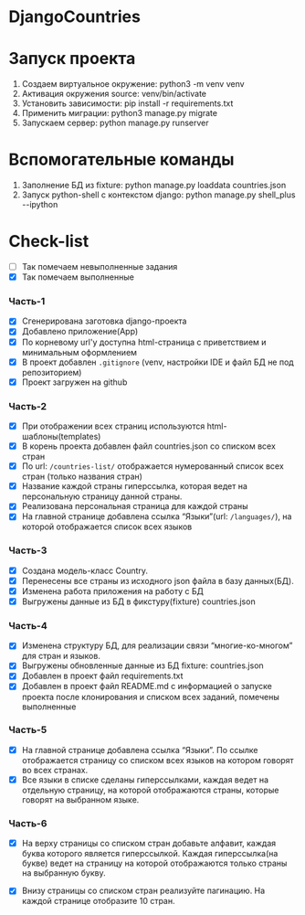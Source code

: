 # DjangoCountries
# Запуск проекта
1. Создаем виртуальное окружение: python3 -m venv venv
2. Активация окружения source: venv/bin/activate
3. Установить зависимости: pip install -r requirements.txt
4. Применить миграции: python3 manage.py migrate
5. Запускаем сервер: python manage.py runserver
# Вспомогательные команды
1. Заполнение БД из fixture: python manage.py loaddata countries.json
2. Запуск python-shell с контекстом django: python manage.py shell_plus --ipython
# Check-list
- [ ] Так помечаем невыполненные задания
- [x] Так помечаем выполненные

### Часть-1
- [x] Сгенерирована заготовка django-проекта
- [x] Добавлено приложение(App)
- [x] По корневому url'у доступна html-страница с приветствием и минимальным оформлением
- [x] В проект добавлен `.gitignore` (venv, настройки IDE и файл БД не под репозиторием)
- [x] Проект загружен на github
### Часть-2
- [x] При отображении всех страниц используются html-шаблоны(templates)
- [x] В корень проекта добавлен файл countries.json со списком всех стран
- [x] По url: `/countries-list/` отображается нумерованный список всех стран (только названия стран)
- [x] Название каждой страны гиперссылка, которая ведет на персональную страницу данной страны.
- [x] Реализована персональная страница для каждой страны
- [x] На главной странице добавлена ссылка “Языки”(url: `/languages/`), на которой отображается список всех языков
### Часть-3
- [x] Создана модель-класс Country.
- [x] Перенесены все страны из исходного json файла в базу данных(БД).
- [x] Изменена работа приложения на работу с БД
- [x] Выгружены данные из БД в фикстуру(fixture) countries.json
### Часть-4
- [x]	Изменена структуру БД, для реализации связи “многие-ко-многом” для стран и языков.
- [x]   Выгружены обновленные данные из БД fixture: countries.json
- [x]	Добавлен в проект файл requirements.txt
- [x]	Добавлен в проект файл README.md с информацией о запуске проекта после клонирования и списком всех заданий, помечены выполненные
### Часть-5
- [x]   На главной странице добавлена ссылка “Языки”. По ссылке отображается страницу со списком всех языков на котором говорят во всех странах.
- [x]   Все языки в списке сделаны гиперссылками, каждая ведет на отдельную страницу, на которой отображаются страны, которые говорят на выбранном языке.
### Часть-6
- [x]	На верху страницы со списком стран добавьте алфавит, каждая буква которого является гиперссылкой. Каждая гиперссылка(на букве) ведет на страницу на которой отображаются только страны на выбранную букву.
- [x]	Внизу страницы со списком стран реализуйте пагинацию. На каждой странице отобразите 10 стран.




